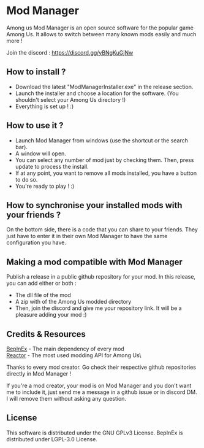 # Mod Manager

Among us Mod Manager is an open source software for the popular game Among Us. It allows to switch between many known mods easily and much more !

Join the discord : https://discord.gg/yBNgKuGjNw

## How to install ?

- Download the latest "ModManagerInstaller.exe" in the release section.
- Launch the installer and choose a location for the software. (You shouldn't select your Among Us directory !)
- Everything is set up ! :)

## How to use it ?

- Launch Mod Manager from windows (use the shortcut or the search bar).
- A window will open.
- You can select any number of mod just by checking them. Then, press update to process the install.
- If at any point, you want to remove all mods installed, you have a button to do so.
- You're ready to play ! :)

## How to synchronise your installed mods with your friends ?

On the bottom side, there is a code that you can share to your friends.
They just have to enter it in their own Mod Manager to have the same configuration you have.

## Making a mod compatible with Mod Manager

Publish a release in a public github repository for your mod. In this release, you can add either or both :
- The dll file of the mod
- A zip with of the Among Us modded directory
- Then, join the discord and give me your repository link. It will be a pleasure adding your mod :)

## Credits & Resources

[BepInEx](https://github.com/NuclearPowered/BepInEx) - The main dependency of every mod\
[Reactor](https://github.com/NuclearPowered/Reactor) - The most used modding API for Among Us\

Thanks to every mod creator. Go check their respective github repositories directly in Mod Manager !

If you're a mod creator, your mod is on Mod Manager and you don't want me to include it, just send me a message in a github issue or in discord DM. I will remove them without asking any question.

## License

This software is distributed under the GNU GPLv3 License. BepInEx is distributed under LGPL-3.0 License.
